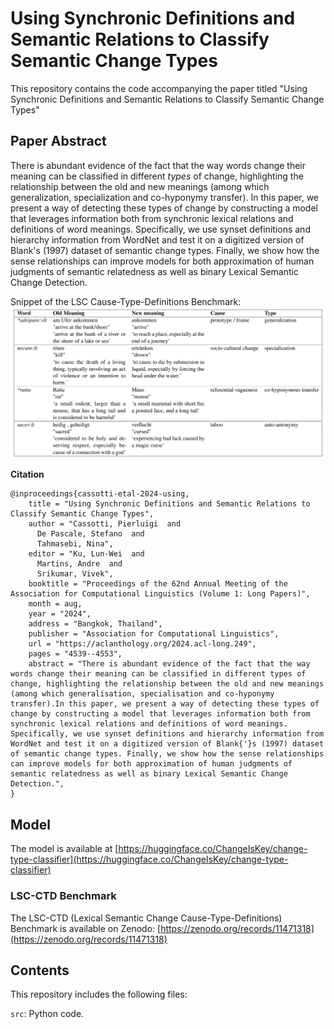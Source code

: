 # Using Synchronic Definitions and Semantic Relations to Classify Semantic Change Types
This repository contains the code accompanying the paper titled "Using Synchronic Definitions and Semantic Relations to Classify Semantic Change Types"

## Paper Abstract
There is abundant evidence of the fact that the way words change their meaning can be classified in different _types_ of change, highlighting the relationship between the old and new meanings (among which generalization, specialization and co-hyponymy transfer).
In this paper, we present a way of detecting these types of change by constructing a model that leverages information both from synchronic lexical relations and definitions of word meanings. Specifically, we use synset definitions and hierarchy information from WordNet and test it on a digitized version of Blank's (1997) dataset of semantic change types. Finally, we show how the sense relationships can improve models for both approximation of human judgments of semantic relatedness as well as binary Lexical Semantic Change Detection.

Snippet of the LSC Cause-Type-Definitions Benchmark:
![alt text](https://github.com/ChangeIsKey/change-type-classification/blob/main/lsc_ctd_benchmark_snippet_table.png "t")

<b> Citation </b>

```
@inproceedings{cassotti-etal-2024-using,
    title = "Using Synchronic Definitions and Semantic Relations to Classify Semantic Change Types",
    author = "Cassotti, Pierluigi  and
      De Pascale, Stefano  and
      Tahmasebi, Nina",
    editor = "Ku, Lun-Wei  and
      Martins, Andre  and
      Srikumar, Vivek",
    booktitle = "Proceedings of the 62nd Annual Meeting of the Association for Computational Linguistics (Volume 1: Long Papers)",
    month = aug,
    year = "2024",
    address = "Bangkok, Thailand",
    publisher = "Association for Computational Linguistics",
    url = "https://aclanthology.org/2024.acl-long.249",
    pages = "4539--4553",
    abstract = "There is abundant evidence of the fact that the way words change their meaning can be classified in different types of change, highlighting the relationship between the old and new meanings (among which generalisation, specialisation and co-hyponymy transfer).In this paper, we present a way of detecting these types of change by constructing a model that leverages information both from synchronic lexical relations and definitions of word meanings. Specifically, we use synset definitions and hierarchy information from WordNet and test it on a digitized version of Blank{'}s (1997) dataset of semantic change types. Finally, we show how the sense relationships can improve models for both approximation of human judgments of semantic relatedness as well as binary Lexical Semantic Change Detection.",
}
```
## Model
The model is available at [https://huggingface.co/ChangeIsKey/change-type-classifier](https://huggingface.co/ChangeIsKey/change-type-classifier)

### LSC-CTD Benchmark
The LSC-CTD (Lexical Semantic Change Cause-Type-Definitions) Benchmark is available on Zenodo:
[https://zenodo.org/records/11471318](https://zenodo.org/records/11471318)

## Contents
This repository includes the following files:

`src`: Python code.

